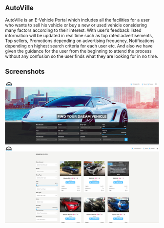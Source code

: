 ## AutoVille

AutoVille is an E-Vehicle Portal which includes all the facilities for a user who wants to sell his vehicle or buy a new or used vehicle considering many factors according to their interest. With user’s feedback listed information will be updated in real time such as top rated advertisements, Top sellers, Promotions depending on advertising frequency, Notifications depending on highest search criteria for each user etc. And also we have given the guidance for the user from the beginning to attend the process without any confusion so the user finds what they are looking for in no time.


## Screenshots
![Alt text](/sc1.PNG?raw=true "Autoville")
![Alt text](/sc2.PNG?raw=true "Autoville Search Results")
